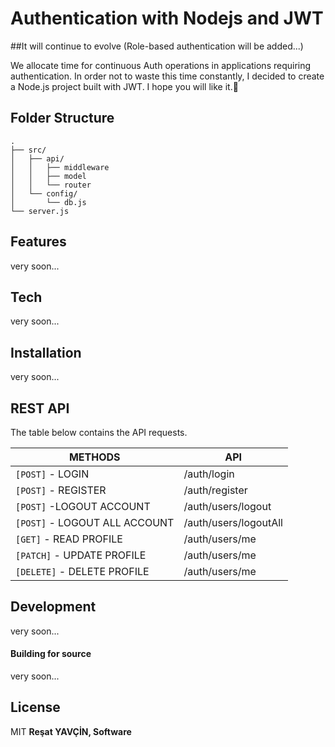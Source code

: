 # Authentication with Nodejs and JWT
##It will continue to evolve (Role-based authentication will be added...)

We allocate time for continuous Auth operations in applications requiring authentication. In order not to waste this time constantly, I decided to create a Node.js project built with JWT. I hope you will like it.🎉

## Folder Structure

```
.
├── src/
│   ├── api/
│   │   ├── middleware
│   │   ├── model
│   │   └── router
│   └── config/
│       └── db.js
└── server.js

```

## Features
very soon...

## Tech
very soon...

## Installation
very soon...

## REST API
The table below contains the API requests.

| METHODS | API |
| ------ | ------ |
| ```[POST]``` - LOGIN | /auth/login |
| ```[POST]``` - REGISTER | /auth/register |
| ```[POST]``` -LOGOUT ACCOUNT | /auth/users/logout |
| ```[POST]``` - LOGOUT ALL ACCOUNT | /auth/users/logoutAll |
| ```[GET]``` - READ PROFILE | /auth/users/me |
| ```[PATCH]``` - UPDATE PROFILE | /auth/users/me |
| ```[DELETE]``` - DELETE PROFILE | /auth/users/me |

## Development
very soon...

#### Building for source
very soon...

## License

MIT
**Reşat YAVÇİN, Software**
